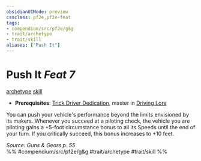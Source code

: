 ```yaml
---
obsidianUIMode: preview
cssclass: pf2e,pf2e-feat
tags:
- compendium/src/pf2e/g&g
- trait/archetype
- trait/skill
aliases: ["Push It"]
---
```

# Push It  *Feat 7*  
[archetype](../../Rules/traits/archetype.md)  [skill](../../Rules/traits/skill.md)  

- **Prerequisites**: [Trick Driver Dedication](trick-driver-dedication-g-g.md), master in [Driving Lore](../skills.md#Lore)

You can push your vehicle's performance beyond the limits envisioned by its makers. Whenever you succeed at a piloting check, the vehicle you are piloting gains a +5-foot circumstance bonus to all its Speeds until the end of your turn. If you critically succeed, this bonus increases to +10 feet.

*Source: Guns & Gears p. 55*  
%% #compendium/src/pf2e/g&g #trait/archetype #trait/skill %%